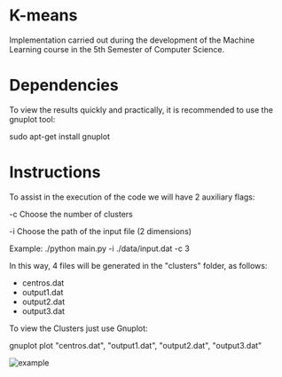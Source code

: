 # K-means
Implementation carried out during the development of the Machine Learning course in the 5th Semester of Computer Science.

# Dependencies
To view the results quickly and practically, it is recommended to use the gnuplot tool:

sudo apt-get install gnuplot

# Instructions
To assist in the execution of the code we will have 2 auxiliary flags:

-c    Choose the number of clusters

-i    Choose the path of the input file (2 dimensions)

Example: ./python main.py -i ./data/input.dat -c 3


In this way, 4 files will be generated in the "clusters" folder, as follows:
- centros.dat
- output1.dat
- output2.dat
- output3.dat

To view the Clusters just use Gnuplot:

gnuplot
plot "centros.dat", "output1.dat", "output2.dat", "output3.dat"

<img src="/images/input_3c.dat" alt="example"/>
